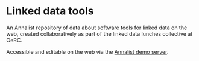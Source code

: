 # Linked data tools

An Annalist repository of data about software tools for linked data on the web, 
created collaboratively as part of the linked data lunches collective at OeRC.

Accessible and editable on the web via the [Annalist demo server](http://demo.annalist.net/annalist/c/Linked_data_tools/).

